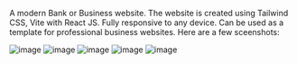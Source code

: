 A modern Bank or Business website.
The website is created using Tailwind CSS, Vite with React JS.
Fully responsive to any device. Can be used as a template for professional business websites.
Here are a few sceenshots:


![image](https://user-images.githubusercontent.com/91877814/184614850-620d6627-6464-4eff-8487-1317bd08e7fc.png)
![image](https://user-images.githubusercontent.com/91877814/184614899-ac525e09-2aa4-4e91-996c-b8eebb1147fc.png)
![image](https://user-images.githubusercontent.com/91877814/184614930-b1876391-d5d7-4e8c-be1c-5c4a4391f329.png)
![image](https://user-images.githubusercontent.com/91877814/184614981-fcb7bd21-f582-48ee-8225-cdc881e04e0e.png)
![image](https://user-images.githubusercontent.com/91877814/184615048-1f220655-cf22-434c-8166-8fed7502653c.png)
